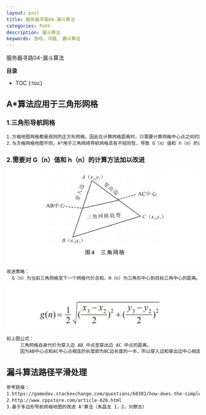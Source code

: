 ```yaml
---
layout: post
title: 服务器寻路04-漏斗算法
categories: Path
description: 漏斗算法
keywords: 游戏，寻路, 漏斗算法
---
```


服务器寻路04-漏斗算法

**目录**

* TOC
{:toc}

## A*算法应用于三角形网格

### 1.三角形导航网格

```sh
1.方格地图网格都是规则的正方形网格，因此在计算网格距离时，只需要计算网格中心点之间的距离。
2.与方格网格地图不同，A*用于三角网络导航网格具有不规则性，导致 G（n）值和 h（n）的计算不能统一。  
```

### 2.需要对 G（n）值和 h（n）的计算方法加以改进

![](/images/posts/findpath/3.jpg)

```sh
改进策略：
  G（n）为当前三角网格至下一个网格代价总和，H（n）为三角形中心到目标三角中心的距离。
```

![](/images/posts/findpath/4.jpg)

```sh
如上图公式：
     三角网格自身代价为穿入边 AB 中点至穿出边 AC 中点的距离。
     因为AB中心点和AC中心点相连的长度即为BC边长度的一半，所以穿入边和穿出边中心相连的长度即等于上图公式计算所得的值。
```

## 漏斗算法路径平滑处理

```sh
参考链接：
1.https://gamedev.stackexchange.com/questions/68302/how-does-the-simple-stupid-funnel-algorithm-work
2.http://www.cppstore.com/article-626.html
3.基于多边形导航网格地图的改进 A*算法（朱昌龙 1，2，刘黎志）
```
